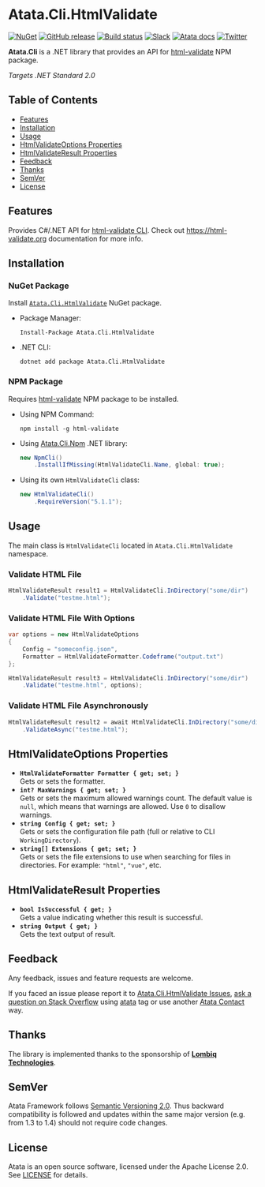 # Atata.Cli.HtmlValidate

[![NuGet](http://img.shields.io/nuget/v/Atata.Cli.HtmlValidate.svg?style=flat)](https://www.nuget.org/packages/Atata.Cli.HtmlValidate/)
[![GitHub release](https://img.shields.io/github/release/atata-framework/atata-cli-htmlvalidate.svg)](https://github.com/atata-framework/atata-cli-htmlvalidate/releases)
[![Build status](https://dev.azure.com/atata-framework/atata-cli-htmlvalidate/_apis/build/status/atata-cli-htmlvalidate-ci?branchName=main)](https://dev.azure.com/atata-framework/atata-cli-htmlvalidate/_build/latest?definitionId=43&branchName=main)
[![Slack](https://img.shields.io/badge/join-Slack-green.svg?colorB=4EB898)](https://join.slack.com/t/atata-framework/shared_invite/zt-5j3lyln7-WD1ZtMDzXBhPm0yXLDBzbA)
[![Atata docs](https://img.shields.io/badge/docs-Atata_Framework-orange.svg)](https://atata.io)
[![Twitter](https://img.shields.io/badge/follow-@AtataFramework-blue.svg)](https://twitter.com/AtataFramework)

**Atata.Cli** is a .NET library that provides an API for [html-validate](https://www.npmjs.com/package/html-validate) NPM package.

*Targets .NET Standard 2.0*

## Table of Contents

- [Features](#features)
- [Installation](#installation)
- [Usage](#usage)
- [HtmlValidateOptions Properties](#htmlvalidateoptions-properties)
- [HtmlValidateResult Properties](#htmlvalidateresult-properties)
- [Feedback](#feedback)
- [Thanks](#thanks)
- [SemVer](#semver)
- [License](#license)

## Features

Provides C#/.NET API for [html-validate CLI](https://html-validate.org/usage/cli.html).
Check out <https://html-validate.org> documentation for more info.

## Installation

### NuGet Package

Install [`Atata.Cli.HtmlValidate`](https://www.nuget.org/packages/Atata.Cli.HtmlValidate/) NuGet package.

- Package Manager:
  ```
  Install-Package Atata.Cli.HtmlValidate
  ```

- .NET CLI:
  ```
  dotnet add package Atata.Cli.HtmlValidate
  ```

### NPM Package

Requires [html-validate](https://www.npmjs.com/package/html-validate) NPM package to be installed.

- Using NPM Command:
  ```
  npm install -g html-validate
  ```
- Using [Atata.Cli.Npm](https://www.nuget.org/packages/Atata.Cli.Npm/) .NET library:
  ```cs
  new NpmCli()
      .InstallIfMissing(HtmlValidateCli.Name, global: true);
  ```
- Using its own `HtmlValidateCli` class:
  ```cs
  new HtmlValidateCli()
      .RequireVersion("5.1.1");
  ```

## Usage

The main class is `HtmlValidateCli` located in `Atata.Cli.HtmlValidate` namespace.

### Validate HTML File

```cs
HtmlValidateResult result1 = HtmlValidateCli.InDirectory("some/dir")
    .Validate("testme.html");
```

### Validate HTML File With Options

```cs
var options = new HtmlValidateOptions
{
    Config = "someconfig.json",
    Formatter = HtmlValidateFormatter.Codeframe("output.txt")
};

HtmlValidateResult result3 = HtmlValidateCli.InDirectory("some/dir")
    .Validate("testme.html", options);
```

### Validate HTML File Asynchronously

```cs
HtmlValidateResult result2 = await HtmlValidateCli.InDirectory("some/dir")
    .ValidateAsync("testme.html");
```

## HtmlValidateOptions Properties

- **`HtmlValidateFormatter Formatter { get; set; }`**\
  Gets or sets the formatter.
- **`int? MaxWarnings { get; set; }`**\
  Gets or sets the maximum allowed warnings count.
  The default value is `null`, which means that warnings are allowed.
  Use `0` to disallow warnings.
- **`string Config { get; set; }`**\
  Gets or sets the configuration file path (full or relative to CLI `WorkingDirectory`).
- **`string[] Extensions { get; set; }`**\
  Gets or sets the file extensions to use when searching for files in directories.
  For example: `"html"`, `"vue"`, etc.

## HtmlValidateResult Properties

- **`bool IsSuccessful { get; }`**\
  Gets a value indicating whether this result is successful.
- **`string Output { get; }`**\
  Gets the text output of result.

## Feedback

Any feedback, issues and feature requests are welcome.

If you faced an issue please report it to [Atata.Cli.HtmlValidate Issues](https://github.com/atata-framework/atata-cli-htmlvalidate/issues),
[ask a question on Stack Overflow](https://stackoverflow.com/questions/ask?tags=atata+csharp) using [atata](https://stackoverflow.com/questions/tagged/atata) tag
or use another [Atata Contact](https://atata.io/contact/) way.

## Thanks

The library is implemented thanks to the sponsorship of **[Lombiq Technologies](https://lombiq.com/)**.

## SemVer

Atata Framework follows [Semantic Versioning 2.0](https://semver.org/).
Thus backward compatibility is followed and updates within the same major version
(e.g. from 1.3 to 1.4) should not require code changes.

## License

Atata is an open source software, licensed under the Apache License 2.0.
See [LICENSE](LICENSE) for details.
